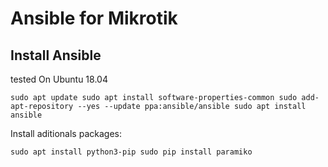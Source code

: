 # Ansible for Mikrotik
## Install Ansible

tested On Ubuntu 18.04

`sudo apt update
sudo apt install software-properties-common
sudo add-apt-repository --yes --update ppa:ansible/ansible
sudo apt install ansible`

Install aditionals packages:

`sudo apt install python3-pip
sudo pip install paramiko`

